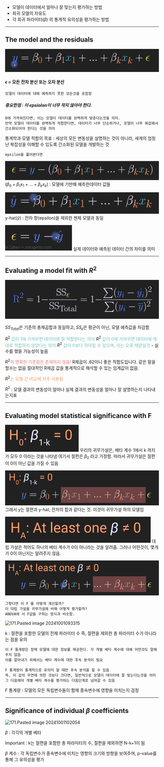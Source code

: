 - 모델이 데이터에서 얼마나 잘 맞는지 평가하는 방법
- 회귀 모델의 자유도
- 각 회귀 파라미터$(\beta)$ 의 통계적 유의성을 평가하는 방법
---
## The model and the residuals

![171.Pasted image 20241001082216](../pic/14.%20Regression/171.Pasted%20image%2020241001082216.png)

#### $\epsilon$ = 모든 잔차 분산 또는 오차 분산
	모델이 데이터에 대해 예측하지 못한 모든것을 포함함

##### 중요한점 : 이 epsiolon이 너무 작지 않아야 한다.
	0에 가까워진다면, 이는 모델이 데이터를 완벽하게 맞춘다는것을 의미.
	만약 모델이 데이터를 완벽하게 적합한다면, 데이터가 너무 단순하거나, 모델이 너무 복잡해서 간소화되어야 한다는 것을 의미

통계학과 모델 적합의 목표 : 세상의 모든 변동성을 설명하는 것이 아니라, 세계의 엄청난 복잡성을 이해할 수 있도록 간소화된 모델을 개발하는 것

	epsilon을 풀어본다면
	
![171.Pasted image 20241001082745](../pic/14.%20Regression/171.Pasted%20image%2020241001082745.png)
$(\beta_0+\beta_1x_1+...+\beta_kx_k)$ : 모델에 기반해 예측한데이터 값들

![171.Pasted image 20241001083024](../pic/14.%20Regression/171.Pasted%20image%2020241001083024.png)
y-hat($\hat{y}$) : 잔차 항(epsilon)을 제외한 젠체 모델과 동일

![171.Pasted image 20241001083248](../pic/14.%20Regression/171.Pasted%20image%2020241001083248.png)
	실제 데이터와 예측된 데이터 간의 차이를 의미

---
## Evaluating a model fit with $R^2$

![171.Pasted image 20241001084423](../pic/14.%20Regression/171.Pasted%20image%2020241001084423.png)

$SS_{Total}$은 기존의 총제곱합과 동일하고,
$SS_{\epsilon}$은 평균이 아닌, 모델 예측값을 차감함

$R^2$ <span style="color:rgb(116, 195, 194)">값이 1에 가까우면 데이터에 잘 적합한다는 의미</span> 
$R^2$ <span style="color:rgb(116, 195, 194)">값이 0에 가까우면 데이터에 제대로 적합하지 않았다는 의미</span> 
$R^2$ <span style="color:rgb(116, 195, 194)">값이 0보다 작아질 수 있으며, 이는 오류 때문일것</span> - 실수를 했을 가능성이 높음

$R^2$<span style="color:rgb(230, 122, 122)">의 명확한 기준점은 존재하지 않음!</span>
	R제곱이 .62이니 좋은 적합도입니다. 같은 말을 할수는 없음
	절대적인 R제곱 값을 통계적으로 해석할 수 있는 임계값이 없음.

$R^2$<span style="color:rgb(236, 158, 111)">는 모델 간 비교에 자주 사용됨</span> 

$R^2$ : 모델 결과의 변동성이 얼마나 실제 결과의 변동성을 얼마나 잘 설명하는지 나타내는지표

---
## Evaluating model statistical significance with F

![171.Pasted image 20241001091419](../pic/14.%20Regression/171.Pasted%20image%2020241001091419.png)
우리의 귀무가설은, 베타 계수 1에서 k 까지가 모두 0 이라는 것을 나타냄
여기서 절편은 $\beta_{0}$ 라고 가정함. 따라서 귀무가설은 절편이 0이 아닌 값을 가질 수 있음

![171.Pasted image 20241001092709](../pic/14.%20Regression/171.Pasted%20image%2020241001092709.png)
그래서 y는 절편과 y-hat, 잔차의 합과 같다는 것. 이것이 귀무가설 하의 모델임

![171.Pasted image 20241001092139](../pic/14.%20Regression/171.Pasted%20image%2020241001092139.png)
대립 가설은 적어도 하나의 베타 계수가 0이 아니라는 것을 알려줌.
그러나 어떤것이, 몇개가 0이 아닌지는 알려주지 않음.

![171.Pasted image 20241001092620](../pic/14.%20Regression/171.Pasted%20image%2020241001092620.png)

	그렇다면 이 F 를 어떻게 계산할까? 
	이 대립 가설을 귀무가설에 비해 어떻게 평가할까?
	ANOVA에 서 F값을 구하는 방식과 비슷함.

![171.Pasted image 20241001093315](../../171.Pasted%20image%2020241001093315.png)

k : 절편을 포함한 모델의 전체 파라미터 수
	즉, 절편을 제외한 총 파라미터 수가 아니라는 점을 유의

	이 F 통계량은 정체 모델에 대한 정보를 제공한다. 각 개별 베타 계수에 대해 어떤것도 말해주지 않음
	이를 알아내기 위해서는 베타 계수에 대한 후속 분석이 필요

	F 통계량이 통계적으로 유의미 할 때만 후속 분석을 할 수 있음
	즉, 이 값의 우연에 의한 것보다 크다면, 일반적으로 모델이 데이터에 잘 맞는다는것을 의미
	그 다음에야 개별 베타 계수를 평가하는 다음단계로 넘어갈 수 있음


F 통계량 : 모델의 모든 독립변수들이 함께 종속변수에 영향을 미치는지 검정

---
## Significance of individual $\beta$ coefficients


![171.Pasted image 20241001102054](../../171.Pasted%20image%2020241001102054.png)

$\beta$ : 각각의 개별 베타

Important : k는 절편을 포함한 총 파라미터의 수, 절편을 제외하면 N-k+1이 됨

$\beta$ 계수 : 각 독립변수가 종속변수에 미치는 영향의  크기와 방향을 보여주며, p-value를 통해 그 유의성을 평가

